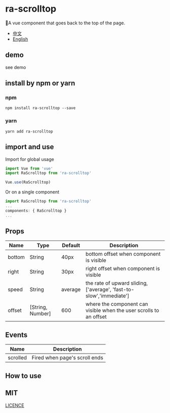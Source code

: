 # ra-scrolltop
🌝A vue component that goes back to the top of the page.

- [中文](README.zh-CN.md)
- [English](README.md)
## demo

see demo

## install by npm or yarn

### npm
```shell
npm install ra-scrolltop --save
```
### yarn
```shell
yarn add ra-scrolltop
```

## import and use
Import for global usage
```js
import Vue from 'vue'
import RaScrolltop from 'ra-scrolltop'

Vue.use(RaScrolltop)
```
Or on a single component
```js
import RaScrolltop from 'ra-scrolltop'
...
components: { RaScrolltop }
...
```

## Props

|Name|Type|Default|Description|
|---|---|---|---|
|bottom|String|40px|bottom offset when component is visible|
|right|String|30px|right offset when component is visible|
|speed|String|average|the rate of upward sliding, ['average', 'fast-to-slow','immediate']|
|offset|[String, Number]|600|where the component can visible when the user scrolls to an offset|

##  Events

|Name|Description|
|---|---|
|scrolled|Fired when page's scroll ends|

## How to use

## MIT

[LICENCE](LICENCE)